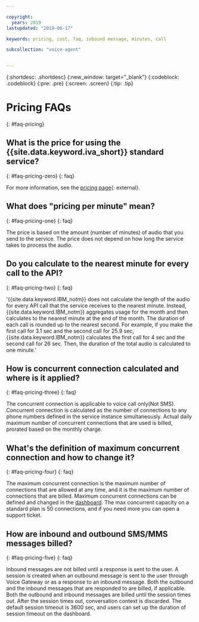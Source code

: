 ```yaml
---

copyright:
  years: 2019
lastupdated: "2019-06-17"

keywords: pricing, cost, faq, inbound message, minutes, call

subcollection: "voice-agent"


---
```


{:shortdesc: .shortdesc}
{:new_window: target="_blank"}
{:codeblock: .codeblock}
{:pre: .pre}
{:screen: .screen}
{:tip: .tip}

# Pricing FAQs
{: #faq-pricing}

## What is the price for using the {{site.data.keyword.iva_short}} standard service?
{: #faq-pricing-zero}
{: faq}

 For more information, see the [pricing page](https://cloud.ibm.com/catalog/voice-agent-with-watson){: external}.

## What does "pricing per minute" mean?
{: #faq-pricing-one}
{: faq}

The price is based on the amount (number of minutes) of audio that you send to the service. The price does not depend on how long the service takes to process the audio.


## Do you calculate to the nearest minute for every call to the API?
{: #faq-pricing-two}
{: faq}

'{{site.data.keyword.IBM_notm}} does not calculate the length of the audio for every API call that the service receives to the nearest minute. Instead, {{site.data.keyword.IBM_notm}} aggregates usage for the month and then calculates to the nearest minute at the end of the month. The duration of each call is rounded up to the nearest second. For example, if you make the first call for 3.1 sec and the second call for 25.9 sec, {{site.data.keyword.IBM_notm}} calculates the first call for 4 sec and the second call for 26 sec. Then, the duration of the total audio is calculated to one minute.'


## How is concurrent connection calculated and where is it applied?
{: #faq-pricing-three}
{: faq}

The concurrent connection is applicable to voice call only(Not SMS). Concurrent connection is calculated as the number of connections to any phone numbers defined in the service instance simultaneously. Actual daily maximum number of concurrent connections that are used is billed, prorated based on the monthly charge.

## What's the definition of maximum concurrent connection and how to change it?

{: #faq-pricing-four}
{: faq}

The maximum concurrent connection is the maximum number of connections that are allowed at any time, and it is the maximum number of connections that are billed. Maximum concurrent connections can be defined and changed in the [dashboard](https://cloud.ibm.com/docs/voice-agent?topic=voice-agent-edit_concurrency). The max concurrent capacity on a standard plan is 50 connections, and if you need more you can open a support ticket.

## How are inbound and outbound SMS/MMS messages billed?

{: #faq-pricing-five}
{: faq}

Inbound messages are not billed until a response is sent to the user. A session is created when an outbound message is sent to the user through Voice Gateway or as a response to an inbound message. Both the outbound and the inbound messages that are responded to are billed, if applicable.
Both the outbound and inbound messages are billed until the session times out. After the session times out, conversation context is discarded. The default session timeout is 3600 sec, and users can set up the duration of session timeout on the dashboard.
